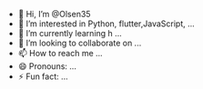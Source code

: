 - 👋 Hi, I’m @Olsen35
- 👀 I’m interested in Python, flutter,JavaScript, ...
- 🌱 I’m currently learning h ...
- 💞️ I’m looking to collaborate on ...
- 📫 How to reach me ...
- 😄 Pronouns: ...
- ⚡ Fun fact: ...

<!---
Olsen35/Olsen35 is a ✨ special ✨ repository because its `README.md` (this file) appears on your GitHub profile.
You can click the Preview link to take a look at your changes.
--->
